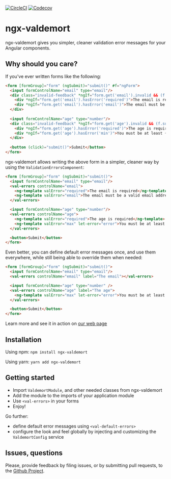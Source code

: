 [![CircleCI](https://circleci.com/gh/Ninja-Squad/ngx-valdemort.svg?style=svg)](https://circleci.com/gh/Ninja-Squad/ngx-valdemort)
[![Codecov](https://codecov.io/gh/Ninja-Squad/ngx-valdemort/branch/master/graph/badge.svg)](https://codecov.io/gh/Ninja-Squad/ngx-valdemort)

# ngx-valdemort

ngx-valdemort gives you simpler, cleaner validation error messages for your Angular components.

## Why should you care?

If you've ever written forms like the following:

```html
<form [formGroup]="form" (ngSubmit)="submit()" #f="ngForm">
  <input formControlName="email" type="email"/>
  <div class="invalid-feedback" *ngIf="form.get('email').invalid && (f.submitted || form.get('email').touched)">
    <div *ngIf="form.get('email').hasError('required')">The email is required</div>
    <div *ngIf="form.get('email').hasError('email')">The email must be a valid email address</div>
  </div>
  
  <input formControlName="age" type="number"/>
  <div class="invalid-feedback" *ngIf="form.get('age').invalid && (f.submitted || form.get('age').touched)">
    <div *ngIf="form.get('age').hasError('required')">The age is required</div>
    <div *ngIf="form.get('age').hasError('min')">You must be at least {{ form.get('age').getError('min').min }} years old</div>
  </div>
  
  <button (click)="submit()">Submit</button>
</form>
```

ngx-valdemort allows writing the above form in a simpler, cleaner way by using the `ValidationErrorsComponent`:
 
```html
<form [formGroup]="form" (ngSubmit)="submit()">
  <input formControlName="email" type="email"/>
  <val-errors controlName="email">
    <ng-template valError="required">The email is required</ng-template>
    <ng-template valError="email">The email must be a valid email address</ng-template>
  </val-errors>

  <input formControlName="age" type="number"/>
  <val-errors controlName="age">
    <ng-template valError="required">The age is required</ng-template>
    <ng-template valError="max" let-error="error">You must be at least {{ error.min }} years old</ng-template>
  </val-errors>

  <button>Submit</button>
</form>
```

Even better, you can define default error messages once, and use them everywhere, while still being able to 
override them when needed:

```html
<form [formGroup]="form" (ngSubmit)="submit()">
  <input formControlName="email" type="email"/>
  <val-errors controlName="email" label="The email"></val-errors>

  <input formControlName="age" type="number" />
  <val-errors controlName="age" label="The age">
    <ng-template valError="max" let-error="error">You must be at least {{ error.min }} years old</ng-template>
  </val-errors>

  <button>Submit</button>
</form>
```

Learn more and see it in action on [our web page](https://ngx-valdemort.ninja-squad.com/)

## Installation

Using npm: `npm install ngx-valdemort`

Using yarn: `yarn add ngx-valdemort`

## Getting started

 - Import `ValdemortModule`, and other needed classes from ngx-valdemort
 - Add the module to the imports of your application module
 - Use `<val-errors>` in your forms
 - Enjoy!
 
Go further:

 - define default error messages using `<val-default-errors>`
 - configure the look and feel globally by injecting and customizing the `ValdemortConfig` service
   
## Issues, questions

Please, provide feedback by filing issues, or by submitting pull requests, to the [Github Project](https://github.com/Ninja-Squad/ngx-valdemort).
